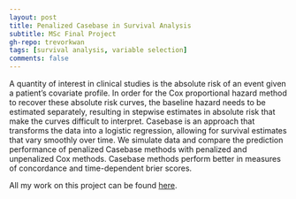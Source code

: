 ```yaml
---
layout: post
title: Penalized Casebase in Survival Analysis
subtitle: MSc Final Project
gh-repo: trevorkwan
tags: [survival analysis, variable selection]
comments: false
---
```


A quantity of interest in clinical studies is the absolute risk of an event given a patient’s covariate profile. In order for the Cox proportional hazard method to recover these absolute risk curves, the baseline hazard needs to be estimated separately, resulting in stepwise estimates in absolute risk that make the curves difficult to interpret. Casebase is an approach that transforms the data into a logistic regression, allowing for survival estimates that vary smoothly over time. We simulate data and compare the prediction performance of penalized Casebase methods with penalized and unpenalized Cox methods. Casebase methods perform better in measures of concordance and time-dependent brier scores.

All my work on this project can be found [here](https://github.com/trevorkwan/Penalized-Casebase-in-Survival-Analysis-MSc-Project).
